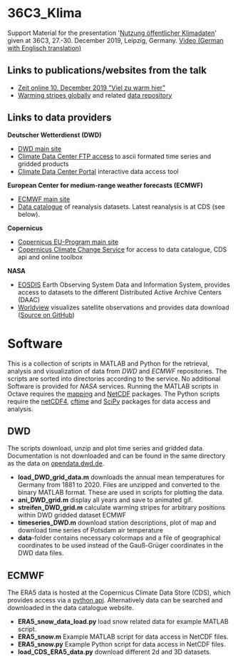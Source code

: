 # 36C3_Klima
Support Material for the presentation '[Nutzung öffentlicher Klimadaten](https://media.ccc.de/v/36c3-10571-nutzung_offentlicher_klimadaten)' given at 36C3, 27.-30. December 2019, Leipzig, Germany. [Video (German with Englisch translation)](https://media.ccc.de/v/36c3-10571-nutzung_offentlicher_klimadaten)

Links to publications/websites from the talk
--------------------------------------------
* [Zeit online 10. December 2019 "Viel zu warm hier"](https://www.zeit.de/wissen/umwelt/2019-12/klimawandel-globale-erwaermung-warming-stripes-wohnort)
* [Warming stripes globally](https://showyourstripes.info) and related [data repository](http://berkeleyearth.org)

Links to data providers
-----------------------
**Deutscher Wetterdienst (DWD)**
* [DWD main site](https://www.dwd.de)
* [Climate Data Center FTP access](https://opendata.dwd.de) to ascii formated time series and gridded products
* [Climate Data Center Portal](https://www.dwd.de/DE/leistungen/cdc_portal/cdc_portal.html) interactive data access tool

**European Center for medium-range weather forecasts (ECMWF)**
* [ECMWF main site](https://www.ecmwf.int)
* [Data catalogue](https://www.ecmwf.int/en/forecasts/datasets/browse-reanalysis-datasets) of reanalysis datasets. Latest reanalysis is at CDS (see below).

**Copernicus**
* [Copernicus EU-Program main site](https://www.copernicus.eu)
* [Copernicus Climate Change Service](https://cds.climate.copernicus.eu) for access to data catalogue, CDS api and online toolbox

**NASA**
* [EOSDIS](https://earthdata.nasa.gov/eosdis) Earth Observing System Data and Information System, provides access to datasets to the different Distributed Active Archive Centers (DAAC)
* [Worldview](https://worldview.earthdata.nasa.gov/) visualizes satellite observations and provides data download ([Source on GitHub](https://github.com/nasa-gibs/worldview))

Software
========
This is a collection of scripts in MATLAB and Python for the retrieval, analysis and visualization of data from *DWD* and *ECMWF* repositories. The scripts are sorted into directories according to the service. No additional Software is provided for *NASA* services. Running the MATLAB scripts in Octave requires the [mapping](https://octave.sourceforge.io/mapping/index.html) and [NetCDF](https://octave.sourceforge.io/netcdf/index.html) packages. The Python scripts require the [netCDF4](https://unidata.github.io/netcdf4-python/), [cftime](https://unidata.github.io/cftime/) and [SciPy](https://www.scipy.org/) packages for data access and analysis.

DWD
---
The scripts download, unzip and plot time series and gridded data. Documentation is not downloaded and can be found in the same directory as the data on [opendata.dwd.de](https://opendata.dwd.de).
* **load_DWD_grid_data.m** downloads the annual mean temperatures for Germany from 1881 to 2020. Files are unzipped and converted to the binary MATLAB format. These are used in scripts for plotting the data.
* **ani_DWD_grid.m** display all years and save to animated gif.
* **streifen_DWD_grid.m** calculate warming stripes for arbitrary positions within DWD gridded dataset
ECMWF
* **timeseries_DWD.m** download station descriptions, plot of map and download time series of Potsdam air temperature
* **data**-folder contains necessary colormaps and a file of geographical coordinates to be used instead of the Gauß-Grüger coordinates in the DWD data files.

ECMWF
----
The ERA5 data is hosted at the Copernicus Climate Data Store (CDS), which provides access via a [python api](https://cds.climate.copernicus.eu/api-how-to). Alternatively data can be searched and downloaded in the data catalogue website.
* **ERA5_snow_data_load.py** load snow related data for example MATLAB script.
* **ERA5_snow.m** Example MATLAB script for data access in NetCDF files.
* **ERA5_snow.py** Example Python script for data access in NetCDF files.
* **load_CDS_ERA5_data.py** download different 2d and 3D datasets.
